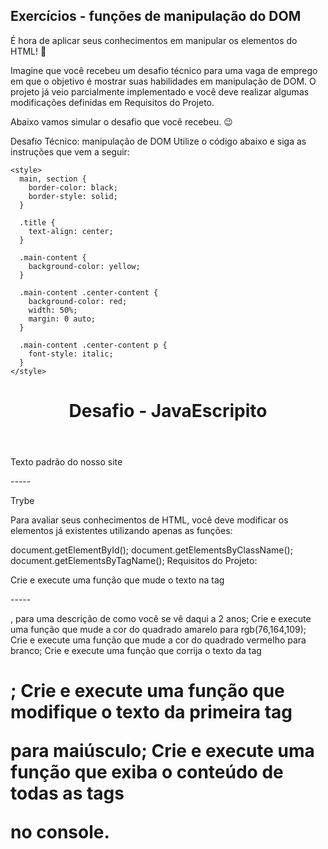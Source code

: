 ## Exercícios - funções de manipulação do DOM

É hora de aplicar seus conhecimentos em manipular os elementos do HTML! 🤩

Imagine que você recebeu um desafio técnico para uma vaga de emprego em que o objetivo é mostrar suas habilidades em manipulação de DOM. O projeto já veio parcialmente implementado e você deve realizar algumas modificações definidas em Requisitos do Projeto.

Abaixo vamos simular o desafio que você recebeu. 😉

Desafio Técnico: manipulação de DOM
Utilize o código abaixo e siga as instruções que vem a seguir:

<!DOCTYPE html>
<html>
  <head>
    <meta charset="UTF-8" />
    <meta name="viewport" content="width=device-width" />
    <title>Exercício</title>
    
    <style>
      main, section {
        border-color: black;
        border-style: solid;
      }

      .title {
        text-align: center;
      }

      .main-content {
        background-color: yellow;
      }

      .main-content .center-content {
        background-color: red;
        width: 50%;
        margin: 0 auto;
      }

      .main-content .center-content p {
        font-style: italic;
      }
    </style>
  </head>
  <body>
    <header> 
      <h1 class="title">Desafio - JavaEscripito</h1>
    </header>    
    <main class="main-content">
      <section class="center-content">
        <p>Texto padrão do nosso site</p>
        <p>-----</p>
        <p>Trybe</p>
      </section>
    </main>
    <script>
      // Seu código aqui
    </script>
  </body>
</html>

Para avaliar seus conhecimentos de HTML, você deve modificar os elementos já existentes utilizando apenas as funções:

document.getElementById();
document.getElementsByClassName();
document.getElementsByTagName();
Requisitos do Projeto:

Crie e execute uma função que mude o texto na tag <p>-----</p>, para uma descrição de como você se vê daqui a 2 anos;
Crie e execute uma função que mude a cor do quadrado amarelo para rgb(76,164,109);
Crie e execute uma função que mude a cor do quadrado vermelho para branco;
Crie e execute uma função que corrija o texto da tag <h1>;
Crie e execute uma função que modifique o texto da primeira tag <p> para maiúsculo;
Crie e execute uma função que exiba o conteúdo de todas as tags <p> no console.
